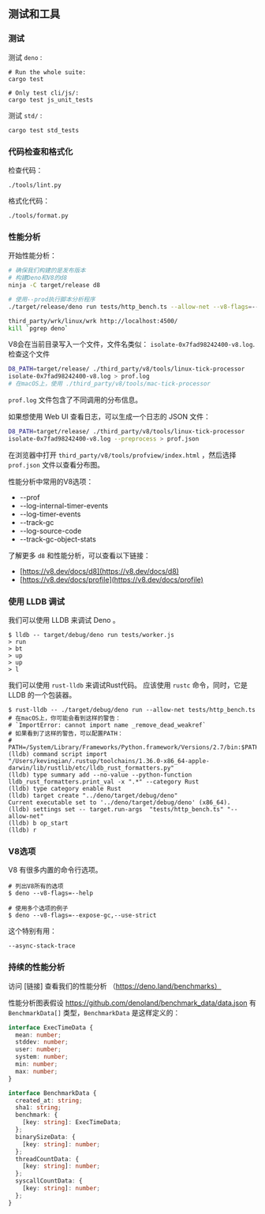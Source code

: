 ## 测试和工具

### 测试

测试 `deno` :

```shell
# Run the whole suite:
cargo test

# Only test cli/js/:
cargo test js_unit_tests
```

测试 `std/` :

```shell
cargo test std_tests
```

### 代码检查和格式化

检查代码：

```shell
./tools/lint.py
```

格式化代码：

```shell
./tools/format.py
```

### 性能分析

开始性能分析：

```sh
# 确保我们构建的是发布版本
# 构建Deno和V8的d8
ninja -C target/release d8

# 使用--prod执行脚本分析程序
./target/release/deno run tests/http_bench.ts --allow-net --v8-flags=--prof &

third_party/wrk/linux/wrk http://localhost:4500/
kill `pgrep deno`
```

V8会在当前目录写入一个文件，文件名类似：
`isolate-0x7fad98242400-v8.log`. 检查这个文件

```sh
D8_PATH=target/release/ ./third_party/v8/tools/linux-tick-processor
isolate-0x7fad98242400-v8.log > prof.log
# 在macOS上，使用 ./third_party/v8/tools/mac-tick-processor
```

`prof.log` 文件包含了不同调用的分布信息。

如果想使用 Web UI 查看日志，可以生成一个日志的 JSON 文件：

```sh
D8_PATH=target/release/ ./third_party/v8/tools/linux-tick-processor
isolate-0x7fad98242400-v8.log --preprocess > prof.json
```

在浏览器中打开 `third_party/v8/tools/profview/index.html` ，然后选择 `prof.json` 文件以查看分布图。

性能分析中常用的V8选项：

- --prof
- --log-internal-timer-events
- --log-timer-events
- --track-gc
- --log-source-code
- --track-gc-object-stats

了解更多 `d8` 和性能分析，可以查看以下链接：

- [https://v8.dev/docs/d8](https://v8.dev/docs/d8)
- [https://v8.dev/docs/profile](https://v8.dev/docs/profile)

### 使用 LLDB 调试

我们可以使用 LLDB 来调试 Deno 。

```shell
$ lldb -- target/debug/deno run tests/worker.js
> run
> bt
> up
> up
> l
```

我们可以使用 `rust-lldb` 来调试Rust代码。
应该使用 `rustc` 命令，同时，它是 LLDB 的一个包装器。

```shell
$ rust-lldb -- ./target/debug/deno run --allow-net tests/http_bench.ts
# 在macOS上，你可能会看到这样的警告：
# `ImportError: cannot import name _remove_dead_weakref`
# 如果看到了这样的警告，可以配置PATH：
# PATH=/System/Library/Frameworks/Python.framework/Versions/2.7/bin:$PATH
(lldb) command script import "/Users/kevinqian/.rustup/toolchains/1.36.0-x86_64-apple-darwin/lib/rustlib/etc/lldb_rust_formatters.py"
(lldb) type summary add --no-value --python-function lldb_rust_formatters.print_val -x ".*" --category Rust
(lldb) type category enable Rust
(lldb) target create "../deno/target/debug/deno"
Current executable set to '../deno/target/debug/deno' (x86_64).
(lldb) settings set -- target.run-args  "tests/http_bench.ts" "--allow-net"
(lldb) b op_start
(lldb) r
```

### V8选项

V8 有很多内置的命令行选项。

```shell
# 列出V8所有的选项
$ deno --v8-flags=--help

# 使用多个选项的例子
$ deno --v8-flags=--expose-gc,--use-strict
```

这个特别有用：

```
--async-stack-trace
```

### 持续的性能分析

访问 [链接] 查看我们的性能分析 （https://deno.land/benchmarks）

性能分析图表假设
https://github.com/denoland/benchmark_data/data.json 有 `BenchmarkData[]` 类型，`BenchmarkData` 是这样定义的：

```ts
interface ExecTimeData {
  mean: number;
  stddev: number;
  user: number;
  system: number;
  min: number;
  max: number;
}

interface BenchmarkData {
  created_at: string;
  sha1: string;
  benchmark: {
    [key: string]: ExecTimeData;
  };
  binarySizeData: {
    [key: string]: number;
  };
  threadCountData: {
    [key: string]: number;
  };
  syscallCountData: {
    [key: string]: number;
  };
}
```

